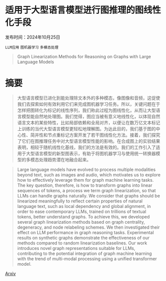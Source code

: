 # 适用于大型语言模型进行图推理的图线性化手段

发布时间：2024年10月25日

`LLM应用` `图机器学习` `多模态处理`

> Graph Linearization Methods for Reasoning on Graphs with Large Language Models

# 摘要

> 大型语言模型已进化到能处理除文本外的多种模态，像图像和音频，这促使我们去探索如何有效利用它们来完成图机器学习任务。所以，关键问题在于怎样把图转化为标记的线性序列，我们称此过程为图线性化，从而让大型语言模型能自然地处理图。我们觉得，图应当被有意义地线性化，以体现自然语言文本的某些特性，比如局部依赖和全局对齐，以便让在数万亿文本标记上训练的当代大型语言模型更轻松地理解图。为达此目的，我们基于图的中心性、简并性和节点重标记方案开发了若干图线性化方法。接着，我们探究了它们在图推理任务中对大型语言模型性能的影响。在合成图上的实验结果表明，相较于随机线性化基线，我们的方法是有效的。我们的工作引入了适用于大型语言模型的新型图表示，有助于将图机器学习与使用统一转换器模型的多模态处理趋势潜在地融合起来。

> Large language models have evolved to process multiple modalities beyond text, such as images and audio, which motivates us to explore how to effectively leverage them for graph machine learning tasks. The key question, therefore, is how to transform graphs into linear sequences of tokens, a process we term graph linearization, so that LLMs can handle graphs naturally. We consider that graphs should be linearized meaningfully to reflect certain properties of natural language text, such as local dependency and global alignment, in order to ease contemporary LLMs, trained on trillions of textual tokens, better understand graphs. To achieve this, we developed several graph linearization methods based on graph centrality, degeneracy, and node relabeling schemes. We then investigated their effect on LLM performance in graph reasoning tasks. Experimental results on synthetic graphs demonstrate the effectiveness of our methods compared to random linearization baselines. Our work introduces novel graph representations suitable for LLMs, contributing to the potential integration of graph machine learning with the trend of multi-modal processing using a unified transformer model.

[Arxiv](https://arxiv.org/abs/2410.19494)